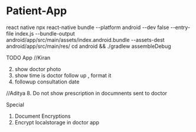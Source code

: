 # Patient-App

react native
npx react-native bundle --platform android --dev false --entry-file index.js --bundle-output android/app/src/main/assets/index.android.bundle --assets-dest android/app/src/main/res/
cd android && ./gradlew assembleDebug

TODO
App
//Kiran

2. show doctor photo
3. show time is doctor follow up , format it
4. followup consultation date

//Aditya 8. Do not show prescription in documnents sent to doctor

Special

1. Document Encryptions
2. Encrypt localstorage in doctor app
